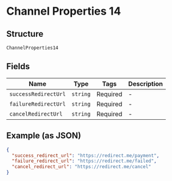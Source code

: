 
# Channel Properties 14

## Structure

`ChannelProperties14`

## Fields

| Name | Type | Tags | Description |
|  --- | --- | --- | --- |
| `successRedirectUrl` | `string` | Required | - |
| `failureRedirectUrl` | `string` | Required | - |
| `cancelRedirectUrl` | `string` | Required | - |

## Example (as JSON)

```json
{
  "success_redirect_url": "https://redirect.me/payment",
  "failure_redirect_url": "https://redirect.me/failed",
  "cancel_redirect_url": "https://redirect.me/cancel"
}
```

